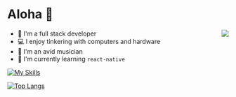 # Aloha 👋


 <img align="right" src="https://github-readme-stats.vercel.app/api?username=notaroomba&show_icons=true&theme=github_dark_dimmed">
 
- 🔭 I'm a full stack developer
- 💻 I enjoy tinkering with computers and hardware
- 🎹 I'm an avid musician
- 🌱 I'm currently learning ```react-native```

[![My Skills](https://skillicons.dev/icons?i=html,css,js,ts,react,mongo,tailwind,c,cpp,rust,java,unity&perline=6)](https://skillicons.dev)

[![Top Langs](https://github-readme-stats.vercel.app/api/top-langs/?username=notaroomba&layout=donut)](https://github.com/anuraghazra/github-readme-stats)

<!--
**NotARoomba/notaroomba** is a ✨ _special_ ✨ repository because its `README.md` (this file) appears on your GitHub profile.

Here are some ideas to get you started:

- 🔭 I’m currently working on ...
- 🌱 I’m currently learning ...
- 👯 I’m looking to collaborate on ...
- 🤔 I’m looking for help with ...
- 💬 Ask me about ...
- 📫 How to reach me: ...
- 😄 Pronouns: ...
- ⚡ Fun fact: ...
-->
